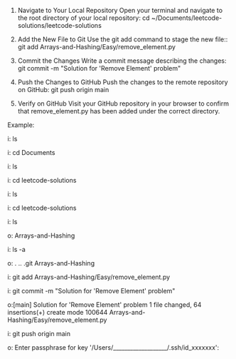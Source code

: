 1. Navigate to Your Local Repository
	Open your terminal and navigate to the root directory of your local repository:
		cd ~/Documents/leetcode-solutions/leetcode-solutions

2. Add the New File to Git
	Use the git add command to stage the new file::
		git add Arrays-and-Hashing/Easy/remove_element.py

3. Commit the Changes
	Write a commit message describing the changes:
		git commit -m "Solution for 'Remove Element' problem"

4. Push the Changes to GitHub
	Push the changes to the remote repository on GitHub:
		git push origin main

5. Verify on GitHub
	Visit your GitHub repository in your browser to confirm that remove_element.py has been added under the correct directory.




Example:

i: ls

i: cd Documents

i: ls

i: cd leetcode-solutions

i: ls

i: cd leetcode-solutions

i: ls

o: Arrays-and-Hashing

i: ls -a

o: .			..			.git			Arrays-and-Hashing

i: git add Arrays-and-Hashing/Easy/remove_element.py

i: git commit -m "Solution for 'Remove Element' problem"

o:[main] Solution for 'Remove Element' problem
 1 file changed, 64 insertions(+)
 create mode 100644 Arrays-and-Hashing/Easy/remove_element.py

i: git push origin main

o: Enter passphrase for key '/Users/___________________/.ssh/id_xxxxxxx': 
